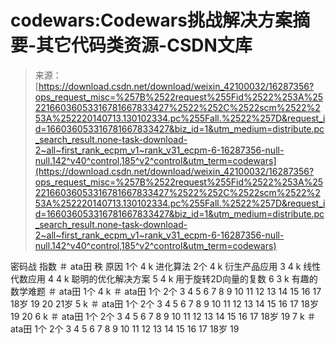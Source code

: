 <!--yml
category: codewars
date: 2022-08-13 11:32:28
-->

# codewars:Codewars挑战解决方案摘要-其它代码类资源-CSDN文库

> 来源：[https://download.csdn.net/download/weixin_42100032/16287356?ops_request_misc=%257B%2522request%255Fid%2522%253A%2522166036053316781667833427%2522%252C%2522scm%2522%253A%252220140713.130102334.pc%255Fall.%2522%257D&request_id=166036053316781667833427&biz_id=1&utm_medium=distribute.pc_search_result.none-task-download-2~all~first_rank_ecpm_v1~rank_v31_ecpm-6-16287356-null-null.142^v40^control,185^v2^control&utm_term=codewars](https://download.csdn.net/download/weixin_42100032/16287356?ops_request_misc=%257B%2522request%255Fid%2522%253A%2522166036053316781667833427%2522%252C%2522scm%2522%253A%252220140713.130102334.pc%255Fall.%2522%257D&request_id=166036053316781667833427&biz_id=1&utm_medium=distribute.pc_search_result.none-task-download-2~all~first_rank_ecpm_v1~rank_v31_ecpm-6-16287356-null-null.142^v40^control,185^v2^control&utm_term=codewars)

密码战 指数 ＃ ata田 秩 原因 1个 4 k 进化算法 2个 4 k 衍生产品应用 3 4 k 线性代数应用 4 4 k 聪明的优化解决方案 5 4 k 用于旋转2D向量的复数 6 3 k 有趣的数学难题 ＃ ata田 1个 4 k ＃ ata田 1个 2个 3 4 5 6 7 8 9 10 11 12 13 14 15 16 17 18岁 19 20 21岁 5 k ＃ ata田 1个 2个 3 4 5 6 7 8 9 10 11 12 13 14 15 16 17 18岁 19 20 6 k ＃ ata田 1个 2个 3 4 5 6 7 8 9 10 11 12 13 14 15 16 17 18岁 19 7 k ＃ ata田 1个 2个 3 4 5 6 7 8 9 10 11 12 13 14 15 16 17 18岁 19